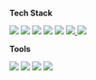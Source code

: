 

**<p align="">Tech Stack</p>**



<p align="">
  <a href="" target="_blank"><img src="https://img.shields.io/badge/C-A8B9CC?style=flat-square&logo=C&logoColor=white"/></a>
  <a href="" target="_blank"><img src="https://img.shields.io/badge/Python-3776AB?style=flat-square&logo=Python&logoColor=white"/></a>
  <a href="" target="_blank"><img src="https://img.shields.io/badge/CSS-1572B6?style=flat-square&logo=CSS3&logoColor=white"/></a>
  <a href="" target="_blank"><img src="https://img.shields.io/badge/html5-E34F26?style=flat-square&logo=html5&logoColor=white"></a>
  <a href="" target="_blank"><img src="https://img.shields.io/badge/linux-FCC624?style=flat-square&logo=linux&logoColor=black"></a>
  <a href="" target="_blank"><img src="https://img.shields.io/badge/Django-092E20?style=flat&logo=Django&logoColor=white">
  <a href="" target="_blank"><img src="https://img.shields.io/badge/Nest.js-092E20?style=flat&logo=Django&logoColor=white"></a>
</p>




<!-- **<p align="center">I'm currently learning...</p>**-->




**<p align="">Tools</p>**

<p align="">
  <a href="" target="_blank"><img src="https://img.shields.io/badge/Slack-4A154B?style=flat-square&logo=Slack&logoColor=white"/></a>
  <a href="" target="_blank"><img src="https://img.shields.io/badge/Git-F05032?style=flat-square&logo=Git&logoColor=white"/></a>
  <a href="" target="_blank"><img src="https://img.shields.io/badge/Figma-F24E1E?style=flat-square&logo=Figma&logoColor=white"/></a>
  <a href="" target="_blank"><img src="https://img.shields.io/badge/GitHub-181717?style=flat&logo=GitHub&logoColor=white"/></a>
</p>


